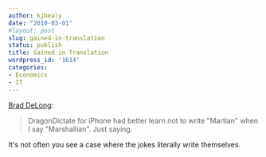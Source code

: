 ```yaml
---
author: kjhealy
date: "2010-03-01"
#layout: post
slug: gained-in-translation
status: publish
title: Gained in Translation
wordpress_id: '1614'
categories:
- Economics
- IT
---
```


[Brad DeLong](http://delong.typepad.com/sdj/2010/03/martian-economics.html):

> DragonDictate for iPhone had better learn not to write "Martian" when I say "Marshallian". Just saying.

It's not often you see a case where the jokes literally write themselves.
